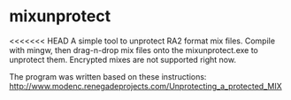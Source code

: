 mixunprotect
============
<<<<<<< HEAD
A simple tool to unprotect RA2 format mix files. Compile with mingw, then drag-n-drop mix files onto the mixunprotect.exe to unprotect them. Encrypted mixes are not supported right now.

The program was written based on these instructions:
http://www.modenc.renegadeprojects.com/Unprotecting_a_protected_MIX